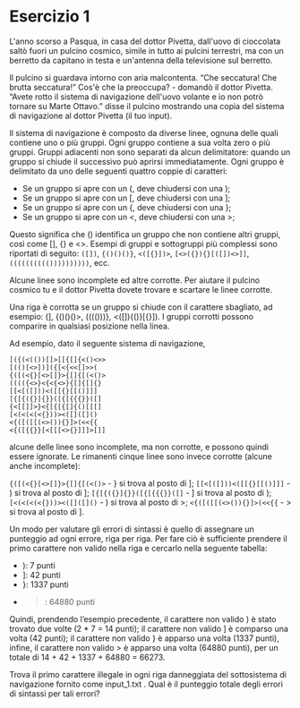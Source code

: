 # Esercizio 1
L'anno scorso a Pasqua, in casa del dottor Pivetta, dall'uovo di cioccolata saltò fuori un pulcino cosmico, simile in tutto ai pulcini terrestri, ma con un berretto da capitano in testa e un'antenna della televisione sul berretto. 

Il pulcino si guardava intorno con aria malcontenta. “Che seccatura! Che brutta seccatura!” Cos'è che la preoccupa? - domandò il dottor Pivetta. “Avete rotto il sistema di navigazione dell'uovo volante e io non potrò tornare su Marte Ottavo.” disse il pulcino mostrando una copia del sistema di navigazione al dottor Pivetta (il tuo input).

Il sistema di navigazione è composto da diverse linee, ognuna delle quali contiene uno o più gruppi. Ogni gruppo contiene a sua volta zero o più gruppi. Gruppi adiacenti non sono separati da alcun delimitatore: quando un gruppo si chiude il successivo può aprirsi immediatamente. Ogni gruppo è delimitato da uno delle seguenti quattro coppie di caratteri: 
- Se un gruppo si apre con un (, deve chiudersi con una );
- Se un gruppo si apre con un [, deve chiudersi con una ];
- Se un gruppo si apre con un {, deve chiudersi con una };
- Se un gruppo si apre con un <, deve chiudersi con una >;

Questo significa che () identifica un gruppo che non contiene altri gruppi, così come [], {} e <>. Esempi di gruppi e sottogruppi più complessi sono riportati di seguito: `([])`, `{()()()}`, `<([{}])>`, `[<>({}){}[([])<>]]`, `(((((((((())))))))))`, ecc.

Alcune linee sono incomplete ed altre corrotte. Per aiutare il pulcino cosmico tu e il dottor Pivetta dovete trovare e scartare le linee corrotte. 

Una riga è corrotta se un gruppo si chiude con il carattere sbagliato,  ad esempio: (], {()()()>, (((()))}, <([]){()}[{}]). I gruppi corrotti possono comparire in qualsiasi posizione nella linea. 

Ad esempio, dato il seguente sistema di navigazione, 

```
[({(<(())[]>[[{[]{<()<>>
[(()[<>])]({[<{<<[]>>(
{([(<{}[<>[]}>{[]{[(<()>
(((({<>}<{<{<>}{[]{[]{}
[[<[([]))<([[{}[[()]]]
[{[{({}]{}}([{[{{{}}([]
{<[[]]>}<{[{[{[]{()[[[]
[<(<(<(<{}))><([]([]()
<{([([[(<>()){}]>(<<{{
<{([{{}}[<[[[<>{}]]]>[]]
```

alcune delle linee sono incomplete, ma non corrotte, e possono quindi essere ignorate. Le rimanenti cinque linee sono invece corrotte (alcune anche incomplete): 

`{([(<{}[<>[]}>{[]{[(<()>` - } si trova al posto di ];
`[[<[([]))<([[{}[[()]]]` - ) si trova al posto di ];
`[{[{({}]{}}([{[{{{}}([]` - ] si trova al posto di );
`[<(<(<(<{}))><([]([]()` - ) si trova al posto di >;
`<{([([[(<>()){}]>(<<{{` - > si trova al posto di ].

Un modo per valutare gli errori di sintassi è quello di assegnare un punteggio ad ogni errore, riga per riga. Per fare ciò è sufficiente prendere il primo carattere non valido nella riga e cercarlo nella seguente tabella: 

- ):         7 punti
- ]:       42 punti
- }:   1337 punti
- >: 64880 punti

Quindi, prendendo l’esempio precedente, il carattere non valido ) è stato trovato due volte (2 * 7 = 14 punti); il carattere non valido ] è comparso una volta (42 punti); il carattere non valido } è apparso una volta (1337 punti), infine, il carattere non valido > è apparso una volta (64880 punti), per un totale di 14 + 42 + 1337 + 64880 = 66273.

Trova il primo carattere illegale in ogni riga danneggiata del sottosistema di navigazione fornito come input_1.txt . Qual è il punteggio totale degli errori di sintassi per tali errori?
